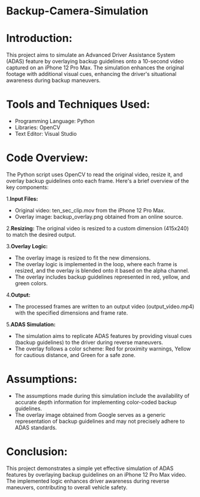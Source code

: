 # Backup-Camera-Simulation

# Introduction:

This project aims to simulate an Advanced Driver Assistance System (ADAS) feature by overlaying backup guidelines onto a 10-second video captured on an iPhone 12 Pro Max. The simulation enhances the original footage with additional visual cues, enhancing the driver's situational awareness during backup maneuvers.

# Tools and Techniques Used:

- Programming Language: Python
- Libraries: OpenCV
- Text Editor: Visual Studio

# Code Overview:

The Python script uses OpenCV to read the original video, resize it, and overlay backup guidelines onto each frame. Here's a brief overview of the key components:

1.**Input Files:**
- Original video: ten_sec_clip.mov from the iPhone 12 Pro Max.
- Overlay image: backup_overlay.png obtained from an online source.

2.**Resizing:**
The original video is resized to a custom dimension (415x240) to match the desired output.

3.**Overlay Logic:**
- The overlay image is resized to fit the new dimensions.
- The overlay logic is implemented in the loop, where each frame is resized, and the overlay is blended onto it based on the alpha channel.
- The overlay includes backup guidelines represented in red, yellow, and green colors.

4.**Output:**
- The processed frames are written to an output video (output_video.mp4) with the specified dimensions and frame rate.

5.**ADAS Simulation:**
- The simulation aims to replicate ADAS features by providing visual cues (backup guidelines) to the driver during reverse maneuvers.
- The overlay follows a color scheme: Red for proximity warnings, Yellow for cautious distance, and Green for a safe zone.

# Assumptions:
- The assumptions made during this simulation include the availability of accurate depth information for implementing color-coded backup guidelines.
- The overlay image obtained from Google serves as a generic representation of backup guidelines and may not precisely adhere to ADAS standards.

# Conclusion:
This project demonstrates a simple yet effective simulation of ADAS features by overlaying backup guidelines on an iPhone 12 Pro Max video. The implemented logic enhances driver awareness during reverse maneuvers, contributing to overall vehicle safety.
